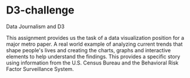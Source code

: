 # D3-challenge

Data Journalism and D3

This assignment provides us the task of a data visualization position for a major metro paper.
A real world example of analyzing current trends that shape people's lives and creating the charts, graphs and interactive elements to help understand the findings. This provides a specific story using information from the U.S. Census Bureau and the Behavioral Risk Factor Surveillance System.

